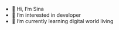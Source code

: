 - 👋 Hi, I’m Sina
- 👀 I’m interested in developer
- 🌱 I’m currently learning digital world
living

<!---
Sinakz13/Sinakz13 is a ✨ special ✨ repository because its `README.md` (this file) appears on your GitHub profile.
You can click the Preview link to take a look at your changes.
--->

